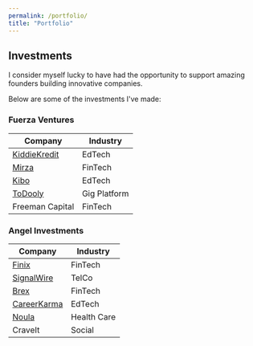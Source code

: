 ```yaml
---
permalink: /portfolio/
title: "Portfolio"
---
```

Investments
---
I consider myself lucky to have had the opportunity to support amazing founders building innovative companies.

Below are some of the investments I've made:

### Fuerza Ventures
| Company | Industry |
|-------|--------|
| [KiddieKredit](https://www.kiddiekredit.com/) | EdTech |
| [Mirza](https://www.heymirza.com/) | FinTech |
| [Kibo](https://kibo.school/) | EdTech |
| [ToDooly](https://www.todooly.com/) | Gig Platform |
| Freeman Capital | FinTech |

### Angel Investments
| Company | Industry |
|-------|--------|
| [Finix](https://finix.com/) | FinTech |
| [SignalWire](https://signalwire.com/) | TelCo |
| [Brex](https://www.brex.com/) | FinTech |
| [CareerKarma](https://careerkarma.com/) | EdTech |
| [Noula](https://noula.com/) | Health Care |
| CraveIt | Social |
